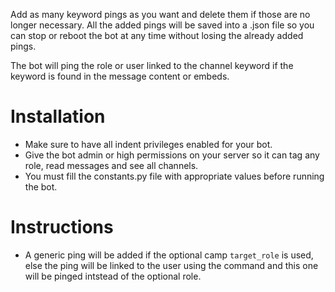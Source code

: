 Add as many keyword pings as you want and delete them if those are no longer necessary. All the added pings will be saved into a .json file so you can stop or reboot the bot at any time without losing the already added pings.

The bot will ping the role or user linked to the channel keyword if the keyword is found in the message content or embeds.

# Installation
- Make sure to have all indent privileges enabled for your bot.
- Give the bot admin or high permissions on your server so it can tag any role, read messages and see all channels.
- You must fill the constants.py file with appropriate values before running the bot.

# Instructions
- A generic ping will be added if the optional camp `target_role` is used, else the ping will be linked to the user using the command and this one will be pinged intstead of the optional role.
